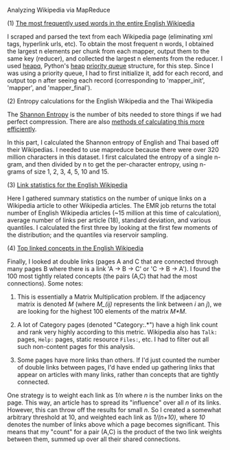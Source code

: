 Analyzing Wikipedia via MapReduce

(1) <a href="https://github.com/kkamb/miniprojects/blob/master/Wikipedia_EMR/mrjob_top_100_words.py">The most frequently used words in the entire English Wikipedia</a>

I scraped and parsed the text from each Wikipedia page (eliminating xml tags, hyperlink urls, etc). To obtain the most frequent n words, I obtained the largest n elements per chunk from each mapper, output them to the same key (reducer), and collected the largest n elements from the reducer. I used <a href="https://docs.python.org/2/library/heapq.html">heapq</a>, Python's <a href="http://en.wikipedia.org/wiki/Heap_(data_structure)">heap</a> <a href="http://en.wikipedia.org/wiki/Priority_queue">priority queue</a> structure, for this step. Since I was using a priority queue, I had to first initialize it, add for each record, and output top n after seeing each record (corresponding to 'mapper_init', 'mapper', and 'mapper_final').


(2) Entropy calculations for the English Wikipedia and the Thai Wikipedia

The <a href="https://en.wikipedia.org/wiki/Entropy_(information_theory)">Shannon Entropy</a> is the number of bits needed to store things if we had perfect compression. There are also <a href="http://www.johndcook.com/blog/2013/08/17/calculating-entropy/">methods of calculating this more efficiently</a>.

In this part, I calculated the Shannon entropy of English and Thai based off their Wikipedias. I needed to use mapreduce because there were over 320 million characters in this dataset. I first calculated the entropy of a single n-gram, and then divided by n to get the per-character entropy, using n-grams of size 1, 2, 3, 4, 5, 10 and 15. 


(3) <a href="https://github.com/kkamb/miniprojects/blob/master/Wikipedia_EMR/mrjob_linkstats.py">Link statistics for the English Wikipedia</a>

Here I gathered summary statistics on the number of unique links on a Wikipedia article to other Wikipedia articles. The EMR job returns the total number of English Wikipedia articles (~15 million at this time of calculation), average number of links per article (18), standard deviation, and various quantiles. I calculated the first three by looking at the first few moments of the distribution; and the quantiles via reservoir sampling.


(4) <a href="https://github.com/kkamb/miniprojects/blob/master/Wikipedia_EMR/mrjob_doublelinks.py">Top linked concepts in the English Wikipedia</a>

Finally, I looked at double links (pages A and C that are connected through many pages B where there is a link 'A -> B -> C' or 'C -> B -> A'). I found the 100 most tightly related concepts (the pairs (A,C) that had the most connections). Some notes:

  1. This is essentially a Matrix Multiplication problem.  If the adjacency
  matrix is denoted <i>M</i> (where <i>M_(ij)</i> represents the link between <i>i</i> an
  <i>j</i>), we are looking for the highest 100 elements of the matrix <i>M*M</i>.

  2. A lot of Category pages (denoted "Category:.*") have a high
  link count and rank very highly according to this metric.  Wikipedia
  also has `Talk:` pages, `Help:` pages, static resource `Files:`, etc. I had to filter out all 
  such non-content pages for this analysis.

  3. Some pages have more links than others.  If I'd just counted the number of
  double links between pages, I'd have ended up gathering links that appear on articles with
  many links, rather than concepts that are tightly connected. 

  One strategy is to weight each link as <i>1/n</i> where <i>n</i> is the
  number links on the page.  This way, an article has to spread its
  "influence" over all <i>n</i> of its links.  However, this can throw off the
  results for small <i>n</i>. So I created a somewhat arbitrary threshold at 10, and weighted each link as <i>1/(n+10)</i>, where <i>10</i> denotes the number of links above which a page 
  becomes significant. This means that my "count" for 
  a pair (A,C) is the product of the two link weights between them, 
  summed up over all their shared connections.

